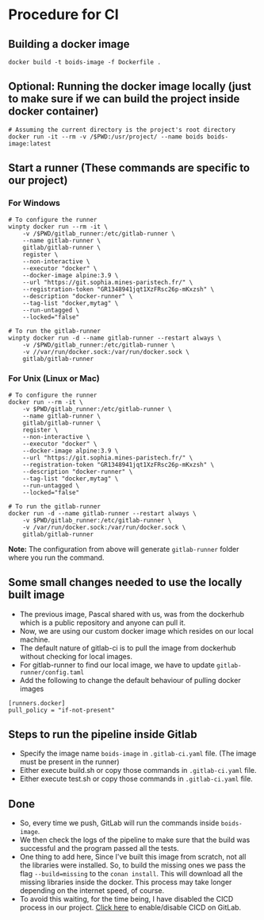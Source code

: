 # Procedure for CI

## Building a docker image

`docker build -t boids-image -f Dockerfile .`

## Optional: Running the docker image locally (just to make sure if we can build the project inside docker container)

```
# Assuming the current directory is the project's root directory
docker run -it --rm -v /$PWD:/usr/project/ --name boids boids-image:latest
```

## Start a runner (These commands are specific to our project)

### For Windows
```
# To configure the runner
winpty docker run --rm -it \
	-v /$PWD/gitlab_runner:/etc/gitlab-runner \
	--name gitlab-runner \
	gitlab/gitlab-runner \
	register \
	--non-interactive \
	--executor "docker" \
	--docker-image alpine:3.9 \
	--url "https://git.sophia.mines-paristech.fr/" \
	--registration-token "GR1348941jqt1XzFRsc26p-mKxzsh" \
	--description "docker-runner" \
	--tag-list "docker,mytag" \
	--run-untagged \
	--locked="false"

# To run the gitlab-runner
winpty docker run -d --name gitlab-runner --restart always \
	-v /$PWD/gitlab_runner:/etc/gitlab-runner \
	-v //var/run/docker.sock:/var/run/docker.sock \
	gitlab/gitlab-runner
```

### For Unix (Linux or Mac)
```
# To configure the runner
docker run --rm -it \
	-v $PWD/gitlab_runner:/etc/gitlab-runner \
	--name gitlab-runner \
	gitlab/gitlab-runner \
	register \
	--non-interactive \
	--executor "docker" \
	--docker-image alpine:3.9 \
	--url "https://git.sophia.mines-paristech.fr/" \
	--registration-token "GR1348941jqt1XzFRsc26p-mKxzsh" \
	--description "docker-runner" \
	--tag-list "docker,mytag" \
	--run-untagged \
	--locked="false"

# To run the gitlab-runner
docker run -d --name gitlab-runner --restart always \
	-v $PWD/gitlab_runner:/etc/gitlab-runner \
	-v /var/run/docker.sock:/var/run/docker.sock \
	gitlab/gitlab-runner
```

**Note:** The configuration from above will generate `gitlab-runner` folder where you run the command.

## Some small changes needed to use the locally built image
- The previous image, Pascal shared with us, was from the dockerhub which is a public repository and anyone can pull it.
- Now, we are using our custom docker image which resides on our local machine.
- The default nature of gitlab-ci is to pull the image from dockerhub without checking for local images.
- For gitlab-runner to find our local image, we have to update `gitlab-runner/config.taml`
- Add the following to change the default behaviour of pulling docker images
```
[runners.docker]
pull_policy = "if-not-present"
```

## Steps to run the pipeline inside Gitlab

- Specify the image name `boids-image` in `.gitlab-ci.yaml` file. (The image must be present in the runner)
- Either execute build.sh or copy those commands in `.gitlab-ci.yaml` file.
- Either execute test.sh or copy those commands in `.gitlab-ci.yaml` file.


## Done
- So, every time we push, GitLab will run the commands inside `boids-image`.
- We then check the logs of the pipeline to make sure that the build was successful and the program passed all the tests.
- One thing to add here, Since I've built this image from scratch, not all the libraries were installed. So, to build the missing ones
  we pass the flag `--build=missing` to the `conan install`. This will download all the missing libraries inside the docker. This process may take longer depending on the internet speed, of course.
- To avoid this waiting, for the time being, I have disabled the CICD process in our project. [Click here](https://docs.gitlab.com/ee/ci/enable_or_disable_ci.html) to enable/disable CICD on GitLab.

